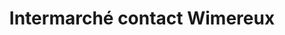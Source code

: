 ---
title: "Intermarché contact Wimereux"
url: /wimereux/intermarche-contact-wimereux/
shop: supermarché
---
